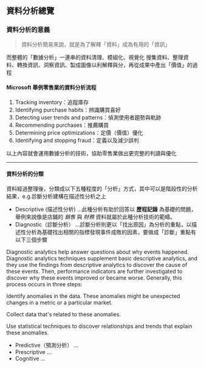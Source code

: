 ## 資料分析總覽
### 資料分析的意義

> 資料分析簡易來說，就是為了解釋「資料」成為有用的「資訊」

而整體的「數據分析」一連串的資料清理、模組化、視覺化
搜集資料、整理資料、轉換資訊、洞察資訊、製成圖像以利解釋與分，再從成果中產出「價值」的過程

#### Microsoft 舉例零售業的資料分析流程

1. Tracking inventory：追蹤庫存
2. Identifying purchase habits：辨識購買喜好
3. Detecting user trends and patterns：偵測使用者趨勢與軌跡
4. Recommending purchases：推薦購買
5. Determining price optimizations：定價（價值）優化
6. Identifying and stopping fraud：定義以及減少誤判

以上內容就會運用數據分析的技術，協助零售業做出更完整的判讀與優化

---

#### 資料分析的分類
資料經過整理後，分類成以下五種程度的「分析」方式，其中可以是階段性的分析結果，e.g.診斷分析建構在描述性分析之上
* Descriptive (描述性分析)
...此種分析有助於回答以 **歷程記錄** 為基礎的問題，舉例來說像是店鋪的 *銷售* 與 *財務* 資料就屬於此種分析技術的範疇。
* Diagnostic（診斷分析）
...診斷分析則更以「找出原因」為分析的重點，以描述性分析為基礎找出相關的指標發現事件成敗的因素，要做成「診斷」重點有以下三個步驟

Diagnostic analytics help answer questions about why events happened. Diagnostic analytics techniques supplement basic descriptive analytics, and they use the findings from descriptive analytics to discover the cause of these events. Then, performance indicators are further investigated to discover why these events improved or became worse. Generally, this process occurs in three steps:

Identify anomalies in the data. These anomalies might be unexpected changes in a metric or a particular market.

Collect data that's related to these anomalies.

Use statistical techniques to discover relationships and trends that explain these anomalies.
* Predictive（預測分析）
...
* Prescriptive
...
* Cognitive
...
  

